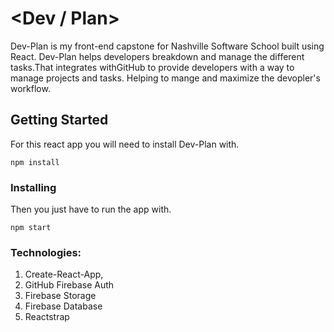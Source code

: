 # <Dev / Plan>

Dev-Plan is my front-end capstone for Nashville Software School built using React. Dev-Plan helps developers breakdown and manage the different tasks.That integrates withGitHub to provide developers with a way to manage projects and tasks. Helping to mange and maximize the devopler's workflow.

## Getting Started

For this react app you will need to install Dev-Plan with.

```
npm install
```

### Installing

Then you just have to run the app with.

```
npm start
```

### Technologies:
1. Create-React-App,
2. GitHub Firebase Auth
3. Firebase Storage
4. Firebase Database
5. Reactstrap
